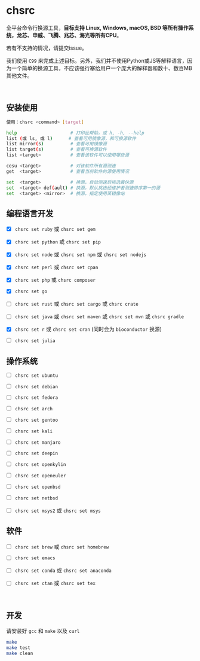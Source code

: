 # chsrc

全平台命令行换源工具，**目标支持 Linux, Windows, macOS, BSD 等所有操作系统，龙芯、申威、飞腾、兆芯、海光等所有CPU**。

若有不支持的情况，请提交issue。

我们使用 `C99` 来完成上述目标。另外，我们并不使用Python或JS等解释语言，因为一个简单的换源工具，不应该强行塞给用户一个庞大的解释器和数十、数百MB其他文件。

<br>

## 安装使用

```bash
使用：chsrc <command> [target]

help                    # 打印此帮助，或 h, -h, --help
list (或 ls, 或 l)      # 查看可用镜像源，和可换源软件
list mirror(s)          # 查看可用镜像源
list target(s)          # 查看可换源软件
list <target>           # 查看该软件可以使用哪些源

cesu <target>           # 对该软件所有源测速
get  <target>           # 查看当前软件的源使用情况

set  <target>           # 换源，自动测速后挑选最快源
set  <target> def(ault) # 换源，默认挑选经维护者测速排序第一的源
set  <target> <mirror>  # 换源，指定使用某镜像站
```

## 编程语言开发
- [x] `chsrc set ruby`  或 `chsrc set gem`

- [x] `chsrc set python` 或 `chsrc set pip`

- [x] `chsrc set node`   或 `chsrc set npm` 或 `chsrc set nodejs`

- [x] `chsrc set perl` 或 `chsrc set cpan`
- [x] `chsrc set php`  或 `chsrc composer`

- [x] `chsrc set go`
- [ ] `chsrc set rust`  或 `chsrc set cargo` 或 `chsrc crate`
- [ ] `chsrc set java`  或 `chsrc set maven` 或 `chsrc set mvn` 或 `chsrc gradle`

- [x] `chsrc set r` 或 `chsrc set cran`  (同时会为 `bioconductor` 换源)
- [ ] `chsrc set julia`

## 操作系统
- [ ] `chsrc set ubuntu`
- [ ] `chsrc set debian`
- [ ] `chsrc set fedora`
- [ ] `chsrc set arch`
- [ ] `chsrc set gentoo`
- [ ] `chsrc set kali`
- [ ] `chsrc set manjaro`

- [ ] `chsrc set deepin`
- [ ] `chsrc set openkylin`
- [ ] `chsrc set openeuler`

- [ ] `chsrc set openbsd`
- [ ] `chsrc set netbsd`

- [ ] `chsrc set msys2` 或 `chsrc set msys`

## 软件

- [ ] `chsrc set brew`  或 `chsrc set homebrew`
- [ ] `chsrc set emacs`
- [ ] `chsrc set conda` 或 `chsrc set anaconda`
- [ ] `chsrc set ctan`  或 `chsrc set tex`


<br>

## 开发

请安装好 `gcc` 和 `make` 以及 `curl`

```bash
make
make test
make clean
```

